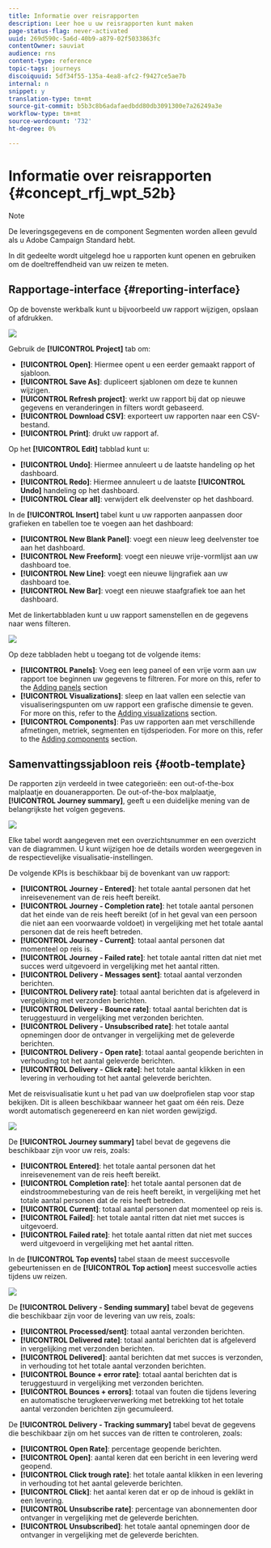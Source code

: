 ```yaml
---
title: Informatie over reisrapporten
description: Leer hoe u uw reisrapporten kunt maken
page-status-flag: never-activated
uuid: 269d590c-5a6d-40b9-a879-02f5033863fc
contentOwner: sauviat
audience: rns
content-type: reference
topic-tags: journeys
discoiquuid: 5df34f55-135a-4ea8-afc2-f9427ce5ae7b
internal: n
snippet: y
translation-type: tm+mt
source-git-commit: b5b3c8b6adafaedbdd80db3091300e7a26249a3e
workflow-type: tm+mt
source-wordcount: '732'
ht-degree: 0%

---
```



# Informatie over reisrapporten {#concept_rfj_wpt_52b}

>[!NOTE]
>
>De leveringsgegevens en de component Segmenten worden alleen gevuld als u Adobe Campaign Standard hebt.

In dit gedeelte wordt uitgelegd hoe u rapporten kunt openen en gebruiken om de doeltreffendheid van uw reizen te meten.

## Rapportage-interface {#reporting-interface}

Op de bovenste werkbalk kunt u bijvoorbeeld uw rapport wijzigen, opslaan of afdrukken.

![](../assets/dynamic_report_toolbar.png)

Gebruik de **[!UICONTROL Project]** tab om:

* **[!UICONTROL Open]**: Hiermee opent u een eerder gemaakt rapport of sjabloon.
* **[!UICONTROL Save As]**: dupliceert sjablonen om deze te kunnen wijzigen.
* **[!UICONTROL Refresh project]**: werkt uw rapport bij dat op nieuwe gegevens en veranderingen in filters wordt gebaseerd.
* **[!UICONTROL Download CSV]**: exporteert uw rapporten naar een CSV-bestand.
* **[!UICONTROL Print]**: drukt uw rapport af.

Op het **[!UICONTROL Edit]** tabblad kunt u:

* **[!UICONTROL Undo]**: Hiermee annuleert u de laatste handeling op het dashboard.
* **[!UICONTROL Redo]**: Hiermee annuleert u de laatste **[!UICONTROL Undo]** handeling op het dashboard.
* **[!UICONTROL Clear all]**: verwijdert elk deelvenster op het dashboard.

In de **[!UICONTROL Insert]** tabel kunt u uw rapporten aanpassen door grafieken en tabellen toe te voegen aan het dashboard:

* **[!UICONTROL New Blank Panel]**: voegt een nieuw leeg deelvenster toe aan het dashboard.
* **[!UICONTROL New Freeform]**: voegt een nieuwe vrije-vormlijst aan uw dashboard toe.
* **[!UICONTROL New Line]**: voegt een nieuwe lijngrafiek aan uw dashboard toe.
* **[!UICONTROL New Bar]**: voegt een nieuwe staafgrafiek toe aan het dashboard.

Met de linkertabbladen kunt u uw rapport samenstellen en de gegevens naar wens filteren.

![](../assets/dynamic_report_interface.png)

Op deze tabbladen hebt u toegang tot de volgende items:

* **[!UICONTROL Panels]**: Voeg een leeg paneel of een vrije vorm aan uw rapport toe beginnen uw gegevens te filtreren. For more on this, refer to the [Adding panels](../reporting/creating-your-journey-reports.md#adding-panels) section
* **[!UICONTROL Visualizations]**: sleep en laat vallen een selectie van visualiseringspunten om uw rapport een grafische dimensie te geven. For more on this, refer to the [Adding visualizations](../reporting/creating-your-journey-reports.md#adding-visualizations) section.
* **[!UICONTROL Components]**: Pas uw rapporten aan met verschillende afmetingen, metriek, segmenten en tijdsperioden. For more on this, refer to the [Adding components](../reporting/creating-your-journey-reports.md#adding-components) section.

## Samenvattingssjabloon reis {#ootb-template}

De rapporten zijn verdeeld in twee categorieën: een out-of-the-box malplaatje en douanerapporten.
De out-of-the-box malplaatje, **[!UICONTROL Journey summary]**, geeft u een duidelijke mening van de belangrijkste het volgen gegevens.

![](../assets/dynamic_report_journey_8.png)

Elke tabel wordt aangegeven met een overzichtsnummer en een overzicht van de diagrammen. U kunt wijzigen hoe de details worden weergegeven in de respectievelijke visualisatie-instellingen.

De volgende KPIs is beschikbaar bij de bovenkant van uw rapport:

* **[!UICONTROL Journey - Entered]**: het totale aantal personen dat het inreisevenement van de reis heeft bereikt.
* **[!UICONTROL Journey - Completion rate]**: het totale aantal personen dat het einde van de reis heeft bereikt (of in het geval van een persoon die niet aan een voorwaarde voldoet) in vergelijking met het totale aantal personen dat de reis heeft betreden.
* **[!UICONTROL Journey - Current]**: totaal aantal personen dat momenteel op reis is.
* **[!UICONTROL Journey - Failed rate]**: het totale aantal ritten dat niet met succes werd uitgevoerd in vergelijking met het aantal ritten.
* **[!UICONTROL Delivery - Messages sent]**: totaal aantal verzonden berichten.
* **[!UICONTROL Delivery rate]**: totaal aantal berichten dat is afgeleverd in vergelijking met verzonden berichten.
* **[!UICONTROL Delivery - Bounce rate]**: totaal aantal berichten dat is teruggestuurd in vergelijking met verzonden berichten.
* **[!UICONTROL Delivery - Unsubscribed rate]**: het totale aantal opnemingen door de ontvanger in vergelijking met de geleverde berichten.
* **[!UICONTROL Delivery - Open rate]**: totaal aantal geopende berichten in verhouding tot het aantal geleverde berichten.
* **[!UICONTROL Delivery - Click rate]**: het totale aantal klikken in een levering in verhouding tot het aantal geleverde berichten.

Met de reisvisualisatie kunt u het pad van uw doelprofielen stap voor stap bekijken. Dit is alleen beschikbaar wanneer het gaat om één reis. Deze wordt automatisch gegenereerd en kan niet worden gewijzigd.

![](../assets/dynamic_report_journey_10.png)

De **[!UICONTROL Journey summary]** tabel bevat de gegevens die beschikbaar zijn voor uw reis, zoals:

* **[!UICONTROL Entered]**: het totale aantal personen dat het inreisevenement van de reis heeft bereikt.
* **[!UICONTROL Completion rate]**: het totale aantal personen dat de eindstroommebesturing van de reis heeft bereikt, in vergelijking met het totale aantal personen dat de reis heeft betreden.
* **[!UICONTROL Current]**: totaal aantal personen dat momenteel op reis is.
* **[!UICONTROL Failed]**: het totale aantal ritten dat niet met succes is uitgevoerd.
* **[!UICONTROL Failed rate]**: het totale aantal ritten dat niet met succes werd uitgevoerd in vergelijking met het aantal ritten.

In de **[!UICONTROL Top events]** tabel staan de meest succesvolle gebeurtenissen en de **[!UICONTROL Top action]** meest succesvolle acties tijdens uw reizen.

![](../assets/dynamic_report_journey_11.png)

De **[!UICONTROL Delivery - Sending summary]** tabel bevat de gegevens die beschikbaar zijn voor de levering van uw reis, zoals:

* **[!UICONTROL Processed/sent]**: totaal aantal verzonden berichten.
* **[!UICONTROL Delivered rate]**: totaal aantal berichten dat is afgeleverd in vergelijking met verzonden berichten.
* **[!UICONTROL Delivered]**: aantal berichten dat met succes is verzonden, in verhouding tot het totale aantal verzonden berichten.
* **[!UICONTROL Bounce + error rate]**: totaal aantal berichten dat is teruggestuurd in vergelijking met verzonden berichten.
* **[!UICONTROL Bounces + errors]**: totaal van fouten die tijdens levering en automatische terugkeerverwerking met betrekking tot het totale aantal verzonden berichten zijn gecumuleerd.

De **[!UICONTROL Delivery - Tracking summary]** tabel bevat de gegevens die beschikbaar zijn om het succes van de ritten te controleren, zoals:

* **[!UICONTROL Open Rate]**: percentage geopende berichten.
* **[!UICONTROL Open]**: aantal keren dat een bericht in een levering werd geopend.
* **[!UICONTROL Click trough rate]**: het totale aantal klikken in een levering in verhouding tot het aantal geleverde berichten.
* **[!UICONTROL Click]**: het aantal keren dat er op de inhoud is geklikt in een levering.
* **[!UICONTROL Unsubscribe rate]**: percentage van abonnementen door ontvanger in vergelijking met de geleverde berichten.
* **[!UICONTROL Unsubscribed]**: het totale aantal opnemingen door de ontvanger in vergelijking met de geleverde berichten.
